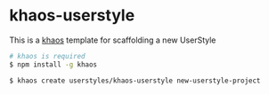 khaos-userstyle
==
This is a [khaos](https://github.com/segmentio/khaos) template for scaffolding a new UserStyle

```sh
# khaos is required
$ npm install -g khaos

$ khaos create userstyles/khaos-userstyle new-userstyle-project
```
